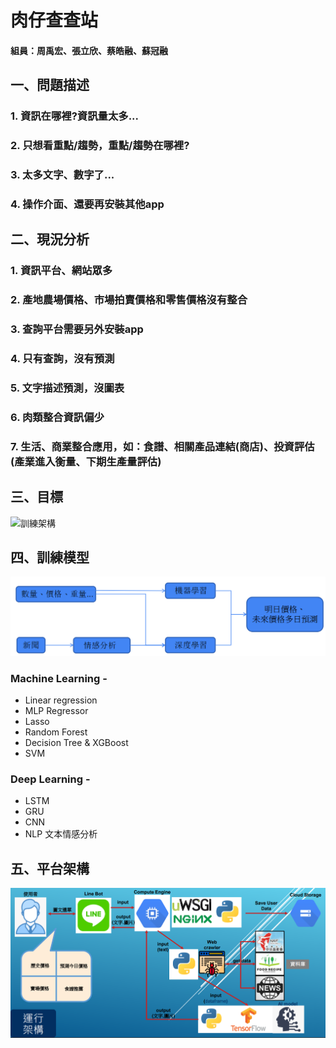 肉仔查查站
================
#### 組員：周禹宏、張立欣、蔡皓融、蘇冠融
一、問題描述
-----------
### 1. 資訊在哪裡?資訊量太多...
### 2. 只想看重點/趨勢，重點/趨勢在哪裡? 
### 3. 太多文字、數字了...
### 4. 操作介面、還要再安裝其他app
### 
二、現況分析
-----------
### 1. 資訊平台、網站眾多
### 2. 產地農場價格、市場拍賣價格和零售價格沒有整合
### 3. 查詢平台需要另外安裝app
### 4. 只有查詢，沒有預測
### 5. 文字描述預測，沒圖表
### 6. 肉類整合資訊偏少
### 7. 生活、商業整合應用，如：食譜、相關產品連結(商店)、投資評估(產業進入衡量、下期生產量評估)
###
三、目標
----------------
![訓練架構](./loop2.png)
###
四、訓練模型
----------------
![訓練架構](./MLDL_r2.png)
### Machine Learning - 
+ Linear regression
+ MLP Regressor
+ Lasso
+ Random Forest
+ Decision Tree & XGBoost
+ SVM
### Deep Learning - 
+ LSTM
+ GRU
+ CNN
+ NLP 文本情感分析
###
五、平台架構
-----------
![系統架構](./gcp.png)






